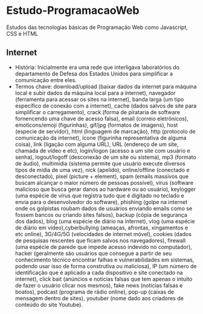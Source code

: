 # Estudo-ProgramacaoWeb
Estudos das tecnologias básicas de Programação Web como Javascript, CSS e HTML

## Internet
* História: Inicialmente era uma rede que interligava laboratórios do departamento de Defesa dos Estados Unidos para simplificar a comunicação entre eles.
* Termos chave: download/upload (baixar dados da internet para máquina local e subir dados da máquina local para a internet), navegador (ferramenta para acessar os sites na internet), banda larga (um tipo específico de conexão com a internet), cache (dados salvos de site para simplificar o carregamento), crack (forma de pirataria de software fornencendo uma chave de acesso falsa), email (correio eletrônicos), emoticons/emoji (figurinhas), gif/jpg (formatos de imagens), host (especie de servidor), html (linguagem de marcação), http (protocolo de comunicação da internet), ícone (figurinha representativa de alguma coisa), link (ligação com alguma URL), URL (endereço de um site, chamada de vídeo e etc), login/logon (acesso a um site com usuário e senha), logout/logoff (desconexão de um site ou sistema), mp3 (formato de áudio), multimídia (sistema permite que usuário execute diversos tipos de mídia de uma vez), nick (apelido), online/offline (conectado e desconectado), pixel (picture + element), spam (emails massivos que buscam alcançar o maior número de pessoas possível), vírus (software malicioso que busca gerar danos ao hardware ou ao usuário), keylogger (uma espécie de vírus que registra tudo que é digitado no teclado e envia para o desenvolvedor do software), phishing (golpe na internet onde os golpistas roubam dados de usuários enviando emails como se fossem bancos ou criando sites falsos), backup (cópia de segurança dos dados), blog (uma espécie de diário na internet), vlog (uma espécie de diário em vídeo),cyberbullying (ameaças, afrontas, xingamentos e etc online), 3G/4G/5G (velocidades de internet móvel), cookies (dados de pesquisas rescentes que ficam salvos nos navegadores), firewall (uma espécie de parede que impede acesso indevido no computador), hacker (geralmente são usuários que consegue a partir de seu conhecimento técnico encontrar falhas e vulnerabilidades em sistemas, podendo usar isso de forma construtiva ou maliciosa), IP (um número de identificação que é aplicado a cada dispositivo e site conectado na internet), click bait (anúncios e noticias falsas que tem apenas o intuito de fazer o usuário clicar nos mesmos), fake news (noticias falsas e boatos), podcast (programa de rádio online), pop-up (caixas de mensagem dentro de sites), youtuber (nome dado aos criadores de conteúdo do site Youtube).